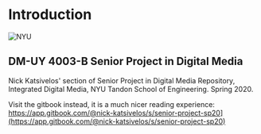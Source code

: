 # Introduction

![NYU](https://engineering.nyu.edu/sites/default/files/2019-01/tandon_long_black.png)

## DM-UY 4003-B Senior Project in Digital Media

Nick Katsivelos' section of Senior Project in Digital Media Repository, Integrated Digital Media, NYU Tandon School of Engineering. Spring 2020.

Visit the gitbook instead, it is a much nicer reading experience: https://app.gitbook.com/@nick-katsivelos/s/senior-project-sp20](https://app.gitbook.com/@nick-katsivelos/s/senior-project-sp20)

